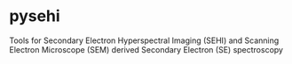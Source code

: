 # pysehi
 Tools for Secondary Electron Hyperspectral Imaging (SEHI) and Scanning Electron Microscope (SEM) derived Secondary Electron (SE) spectroscopy
